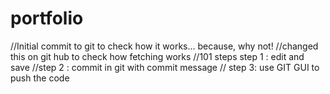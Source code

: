# portfolio
//Initial commit to git to check how it works... because, why not!
//changed this on git hub to check how fetching works
//101 steps step 1 : edit and save
//step 2 : commit in git with commit message
// step 3: use GIT GUI to push the code
